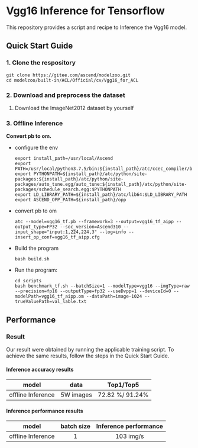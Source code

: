 

# Vgg16 Inference for Tensorflow 

This repository provides a script and recipe to Inference the Vgg16 model.

## Quick Start Guide

### 1. Clone the respository

```shell
git clone https://gitee.com/ascend/modelzoo.git
cd modelzoo/built-in/ACL/Official/cv/Vgg16_for_ACL
```

### 2. Download and preprocess the dataset

1. Download the ImageNet2012 dataset by yourself

   

### 3. Offline Inference

**Convert pb to om.**

- configure the env

  ```
  export install_path=/usr/local/Ascend
  export PATH=/usr/local/python3.7.5/bin:${install_path}/atc/ccec_compiler/bin:${install_path}/atc/bin:$PATH
  export PYTHONPATH=${install_path}/atc/python/site-packages:${install_path}/atc/python/site-packages/auto_tune.egg/auto_tune:${install_path}/atc/python/site-packages/schedule_search.egg:$PYTHONPATH
  export LD_LIBRARY_PATH=${install_path}/atc/lib64:$LD_LIBRARY_PATH
  export ASCEND_OPP_PATH=${install_path}/opp
  ```

- convert pb to om

  ```
  atc --model=vgg16_tf.pb --framework=3 --output=vgg16_tf_aipp --output_type=FP32 --soc_version=Ascend310 --input_shape="input:1,224,224,3" --log=info --insert_op_conf=vgg16_tf_aipp.cfg
  ```

- Build the program

  ```
  bash build.sh
  ```

- Run the program:

  ```
  cd scripts
  bash benchmark_tf.sh --batchSize=1 --modelType=vgg16 --imgType=raw --precision=fp16 --outputType=fp32 --useDvpp=1 --deviceId=0 --modelPath=vgg16_tf_aipp.om --dataPath=image-1024 --trueValuePath=val_lable.txt
  ```



## Performance

### Result

Our result were obtained by running the applicable training script. To achieve the same results, follow the steps in the Quick Start Guide.

#### Inference accuracy results

|       model       | **data**  |    Top1/Top5    |
| :---------------: | :-------: | :-------------: |
| offline Inference | 5W images | 72.82 %/ 91.24% |

#### Inference performance results

|       model       | batch size | Inference performance |
| :---------------: | :--------: | :-------------------: |
| offline Inference |     1      |       103 img/s       |